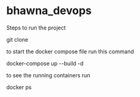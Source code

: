 # bhawna_devops

Steps to run the project 


git clone 

to  start the docker compose file run this command

docker-compose up --build -d  

to see the running containers run 

docker ps
